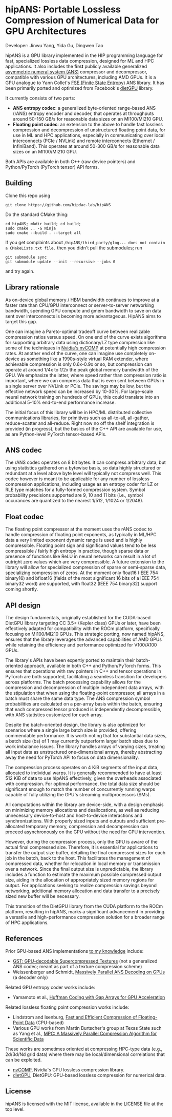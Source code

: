# hipANS: Portable Lossless Compression of Numerical Data for GPU Architectures

Developer: Jinwu Yang, Yida Gu, Dingwen Tao

hipANS is a GPU library implemented in the HIP programming language for fast, specialized lossless data compression, designed for ML and HPC applications. It also includes the **first** publicly available generalized [asymmetric numeral system (ANS)](https://en.wikipedia.org/wiki/Asymmetric_numeral_systems) compressor and decompressor, compatible with various GPU architectures, including AMD GPUs. It is a GPU analogue to Yann Collet's [FSE (Finite State Entropy)](https://github.com/Cyan4973/FiniteStateEntropy) ANS library. It has been primarily ported and optimized from Facebook's [dietGPU](https://github.com/facebookresearch/dietgpu) library.

It currently consists of two parts:

- **ANS entropy codec**: a generalized byte-oriented range-based ANS (rANS) entropy encoder and decoder, that operates at throughputs around 50-150 GB/s for reasonable data sizes on an MI100/MI210 GPU.
- **Floating point codec**: an extension to the above to handle fast lossless compression and decompression of unstructured floating point data, for use in ML and HPC applications, especially in communicating over local interconnects (PCIe / NVLink) and remote interconnects (Ethernet / InfiniBand). This operates at around 50-300 GB/s for reasonable data sizes on an MI100/MI210 GPU.

Both APIs are available in both C++ (raw device pointers) and Python/PyTorch (PyTorch tensor) API forms.

## Building

Clone this repo using

```shell
git clone https://github.com/hipdac-lab/hipANS
```

Do the standard CMake thing:

```shell
cd hipANS; mkdir build; cd build;
sudo cmake .. -G Ninja
sudo cmake --build . --target all
```

If you get complaints about `/hipANS/third_party/glog... does not contain a CMakeLists.txt file.` then you didn't pull the submodules; run

```shell
git submodule sync
git submodule update --init --recursive --jobs 0
```
and try again.

## Library rationale

As on-device global memory / HBM bandwidth continues to improve at a faster rate than CPU/GPU interconnect or server-to-server networking bandwidth, spending GPU compute and gmem bandwidth to save on data sent over interconnects is becoming more advantageous. HipANS aims to target this gap.

One can imagine a Pareto-optimal tradeoff curve between realizable compression ratios versus speed. On one end of the curve exists algorithms for supporting arbitrary data using dictionary/LZ type compression like some of the techniques in [Nvidia's nvCOMP](https://github.com/NVIDIA/nvcomp) at potentially high compression rates. At another end of the curve, one can imagine use completely on-device as something like a 1990s-style virtual RAM extender, where achievable compression is only 0.6x-0.9x or so, but compression can operate at around 1/4x to 1/2x the peak global memory bandwidth of the GPU. We emphasize the latter, where speed rather than compression ratio is important, where we can compress data that is even sent between GPUs in a single server over NVLink or PCIe. The savings may be low, but the effective network speed can be increased by 10-30%. For large-scale neural network training on hundreds of GPUs, this could translate into an additional 5-10% end-to-end performance increase.

The initial focus of this library will be in HPC/ML distributed collective communications libraries, for primitives such as all-to-all, all-gather, reduce-scatter and all-reduce. Right now no off the shelf integration is provided (in progress), but the basics of the C++ API are available for use, as are Python-level PyTorch tensor-based APIs.

## ANS codec

The rANS codec operates on 8 bit bytes. It can compress arbitrary data, but using statistics gathered on a bytewise basis, so data highly structured or redundant at a level above byte level will typically not compress well. This codec however is meant to be applicable for any number of lossless compression applications, including usage as an entropy coder for LZ or RLE type matches for a fully-formed compression system. Symbol probability precisions supported are 9, 10 and 11 bits (i.e., symbol occurances are quantized to the nearest 1/512, 1/1024 or 1/2048).

## Float codec

The floating point compressor at the moment uses the rANS codec to handle compression of floating point exponents, as typically in ML/HPC data a very limited exponent dynamic range is used and is highly compressible. Floating point sign and significand values tend to be less compressible / fairly high entropy in practice, though sparse data or presence of functions like ReLU in neural networks can result in a lot of outright zero values which are very compressible. A future extension to the library will allow for specialized compression of sparse or semi-sparse data, specializing compression of zeros. At the moment only float16 (IEEE 754 binary16) and bfloat16 (fields of the most significant 16 bits of a IEEE 754 binary32 word) are supported, with float32 (IEEE 754 binary32) support coming shortly.

## API design

The design fundamentals, originally established for the CUDA-based DietGPU library targeting CC 3.5+ (Kepler class) GPUs or later, have been effectively adapted for compatibility with the ROCm platform, specifically focusing on MI100/MI210 GPUs. This strategic porting, now named hipANS, ensures that the library leverages the advanced capabilities of AMD GPUs while retaining the efficiency and performance optimized for V100/A100 GPUs.

The library's APIs have been expertly ported to maintain their batch-oriented approach, available in both C++ and Python/PyTorch forms. This ensures that operations with raw pointers in C++ and tensor operations in PyTorch are both supported, facilitating a seamless transition for developers across platforms. The batch processing capability allows for the compression and decompression of multiple independent data arrays, with the stipulation that when using the floating-point compressor, all arrays in a batch must share the same data type. The ANS compression symbol probabilities are calculated on a per-array basis within the batch, ensuring that each compressed tensor produced is independently decompressible, with ANS statistics customized for each array. 

Despite the batch-oriented design, the library is also optimized for scenarios where a single large batch size is provided, offering commendable performance. It is worth noting that for substantial data sizes, a batch size (bs) of 1 may currently outperform larger batch sizes due to work imbalance issues. The library handles arrays of varying sizes, treating all input data as unstructured one-dimensional arrays, thereby abstracting away the need for PyTorch API to focus on data dimensionality.

The compression process operates on 4 KiB segments of the input data, allocated to individual warps. It is generally recommended to have at least 512 KiB of data to use hipANS effectively, given the overheads associated with compression. For optimal performance, the total data size should be significant enough to match the number of concurrently running warps capable of fully utilizing the GPU's streaming multiprocessors (SMs).

All computations within the library are device-side, with a design emphasis on minimizing memory allocations and deallocations, as well as reducing unnecessary device-to-host and host-to-device interactions and synchronizations. With properly sized inputs and outputs and sufficient pre-allocated temporary memory, compression and decompression can proceed asynchronously on the GPU without the need for CPU intervention.

However, during the compression process, only the GPU is aware of the actual final compressed size. Therefore, it is essential for applications to transfer the output size buffer, detailing the final compressed sizes for each job in the batch, back to the host. This facilitates the management of compressed data, whether for relocation in local memory or transmission over a network. Since the final output size is unpredictable, the library includes a function to estimate the maximum possible compressed output size, aiding in the allocation of appropriately sized memory regions for output. For applications seeking to realize compression savings beyond networking, additional memory allocation and data transfer to a precisely sized new buffer will be necessary.

This transition of the DietGPU library from the CUDA platform to the ROCm platform, resulting in hipANS, marks a significant advancement in providing a versatile and high-performance compression solution for a broader range of HPC applications.

## References

Prior GPU-based ANS implementations [to my knowledge](https://encode.su/threads/2078-List-of-Asymmetric-Numeral-Systems-implementations) include:

- [GST: GPU-decodable Supercompressed Textures](https://gamma.cs.unc.edu/GST/) (not a generalized ANS codec; meant as part of a texture compression scheme)
- Weissenberger and Schmidt, [Massively Parallel ANS Decoding on GPUs](https://dl.acm.org/doi/10.1145/3337821.3337888) (a decoder only)

Related GPU entropy coder works include:

- Yamamoto et al., [Huffman Coding with Gap Arrays for GPU Acceleration](https://dl.acm.org/doi/10.1145/3404397.3404429)

Related lossless floating point compression works include:

- Lindstrom and Isenburg, [Fast and Efficient Compression of Floating-Point Data](https://computing.llnl.gov/projects/fpzip) (CPU-based)
- Various GPU works from Martin Burtscher's group at Texas State such as Yang et al., [MPC: A Massively Parallel Compression Algorithm for Scientific Data](https://www.semanticscholar.org/paper/MPC%3A-A-Massively-Parallel-Compression-Algorithm-for-Yang-Mukka/1ab6910c90ad714e29954ccd69d569eb2003eb20)

These works are sometimes oriented at compressing HPC-type data (e.g., 2d/3d/Nd grid data) where there may be local/dimensional correlations that can be exploited.

- [nvCOMP](https://github.com/NVIDIA/nvcomp), Nvidia's GPU lossless compression library.
- [dietGPU](https://github.com/facebookresearch/dietgpu), DietGPU: GPU-based lossless compression for numerical data.

## License

hipANS is licensed with the MIT license, available in the LICENSE file at the top level.

